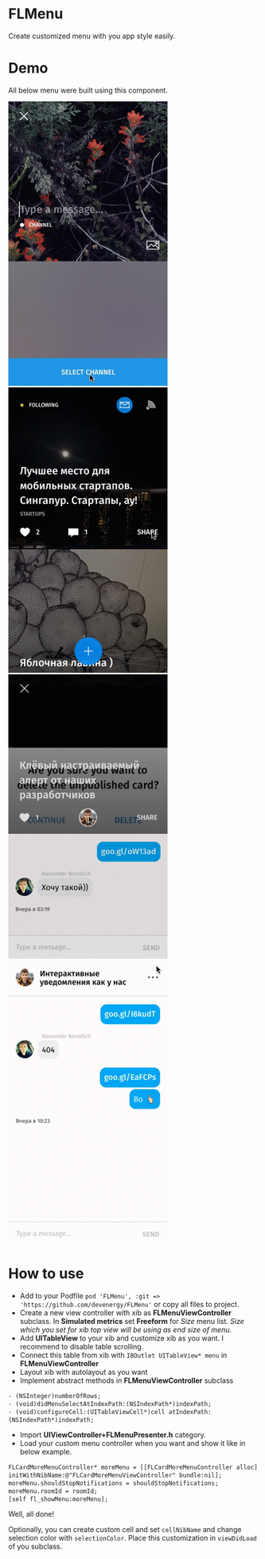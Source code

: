 # FLMenu
Create customized menu with you app style easily. 

# Demo
All below menu were built using this component.

![ChannelMenu](https://raw.githubusercontent.com/Just-/demo/master/channel_selector_menu_demo.gif)
![ShareMenu](https://raw.githubusercontent.com/Just-/demo/master/share_menu_demo.gif)
![ProfileMenu](https://raw.githubusercontent.com/Just-/demo/4fa40aeebc22bee2fa137d9c716e1a7d3e58327e/profile_menu_demo.gif)
![MoreMenu](https://raw.githubusercontent.com/Just-/demo/4fa40aeebc22bee2fa137d9c716e1a7d3e58327e/more_menu_demo.gif)

# How to use

- Add to your Podfile `pod 'FLMenu', :git => 'https://github.com/devenergy/FLMenu'` or copy all files to project.
- Create a new view controller with xib as **FLMenuViewController** subclass. In **Simulated metrics** set **Freeform** for *Size* menu list. *Size which you set for xib top view will be using as end size of menu*. 
- Add **UITableView** to your xib and customize xib as you want. I recommend to disable table scrolling.
- Connect this table from xib with `IBOutlet UITableView* menu` in **FLMenuViewController**
- Layout xib with autolayout as you want
- Implement abstract methods in **FLMenuViewController** subclass
```
- (NSInteger)numberOfRows;
- (void)didMenuSelectAtIndexPath:(NSIndexPath*)indexPath;
- (void)configureCell:(UITableViewCell*)cell atIndexPath:(NSIndexPath*)indexPath;
```
- Import **UIViewController+FLMenuPresenter.h** category.
- Load your custom menu controller when you want and show it like in below example.

```
FLCardMoreMenuController* moreMenu = [[FLCardMoreMenuController alloc] initWithNibName:@"FLCardMoreMenuViewController" bundle:nil];
moreMenu.shouldStopNotifications = shouldStopNotifications;
moreMenu.roomId = roomId;
[self fl_showMenu:moreMenu];
```

Well, all done! 

Optionally, you can create custom cell and set `cellNibName` and change selection color with `selectionColor`. Place this customization in `viewDidLoad` of you subclass.


